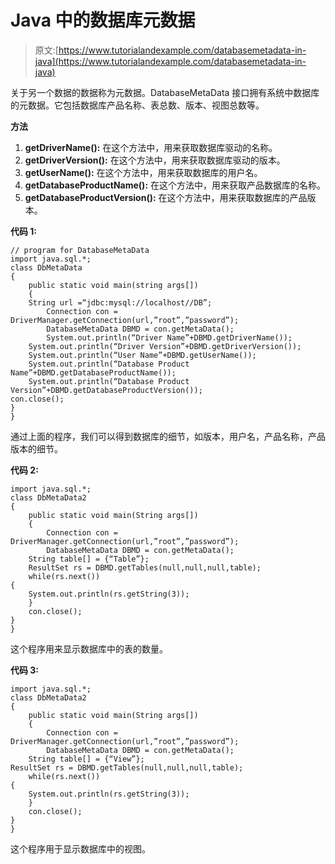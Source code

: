 # Java 中的数据库元数据

> 原文:[https://www.tutorialandexample.com/databasemetadata-in-java](https://www.tutorialandexample.com/databasemetadata-in-java)

关于另一个数据的数据称为元数据。DatabaseMetaData 接口拥有系统中数据库的元数据。它包括数据库产品名称、表总数、版本、视图总数等。

**方法**

1.  **getDriverName():**
    在这个方法中，用来获取数据库驱动的名称。
2.  **getDriverVersion():**
    在这个方法中，用来获取数据库驱动的版本。
3.  **getUserName():**
    在这个方法中，用来获取数据库的用户名。
4.  **getDatabaseProductName():**
    在这个方法中，用来获取产品数据库的名称。
5.  **getDatabaseProductVersion():**
    在这个方法中，用来获取数据库的产品版本。

**代码 1:**

```
// program for DatabaseMetaData
import java.sql.*;
class DbMetaData
{
	public static void main(string args[])
	{
	String url =“jdbc:mysql://localhost//DB”;
		Connection con = DriverManager.getConnection(url,”root”,”password”);
		DatabaseMetaData DBMD = con.getMetaData();
		System.out.println(“Driver Name”+DBMD.getDriverName());
	System.out.println(“Driver Version”+DBMD.getDriverVersion());
	System.out.println(“User Name”+DBMD.getUserName());
	System.out.println(“Database Product 	Name”+DBMD.getDatabaseProductName());
	System.out.println(“Database Product 	Version”+DBMD.getDatabaseProductVersion());
con.close();
}
} 
```

通过上面的程序，我们可以得到数据库的细节，如版本，用户名，产品名称，产品版本的细节。

**代码 2:**

```
import java.sql.*;
class DbMetaData2
{
	public static void main(String args[])
	{
		Connection con = DriverManager.getConnection(url,”root”,”password”);
		DatabaseMetaData DBMD = con.getMetaData();
	String table[] = {“Table”};
	ResultSet rs = DBMD.getTables(null,null,null,table);
	while(rs.next())
{
	System.out.println(rs.getString(3));
	}
	con.close();	
}
} 
```

这个程序用来显示数据库中的表的数量。

**代码 3:**

```
import java.sql.*;
class DbMetaData2
{
	public static void main(String args[])
	{
		Connection con = DriverManager.getConnection(url,”root”,”password”);
		DatabaseMetaData DBMD = con.getMetaData();
	String table[] = {“View”};
ResultSet rs = DBMD.getTables(null,null,null,table);
	while(rs.next())
{
	System.out.println(rs.getString(3));
	}
	con.close();	
}
} 
```

这个程序用于显示数据库中的视图。